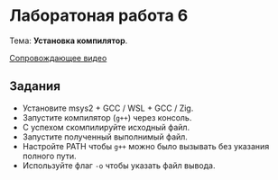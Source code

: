 # Лаборатоная работа 6

Тема: **Установка компилятор**.

[Сопровождающее видео](https://www.youtube.com/watch?v=yLDtNDtAvUE&list=PL4sUOB8DjVlWUcSaCu0xPcK7rYeRwGpl7&index=6)

## Задания

- Установите msys2 + GCC / WSL + GCC / Zig.
- Запустите компилятор (`g++`) через консоль.
- С успехом скомпилируйте исходный файл.
- Запустите полученный выполнимый файл.
- Настройте PATH чтобы `g++` можно было вызывать без указания полного пути.
- Используйте флаг `-o` чтобы указать файл вывода.
